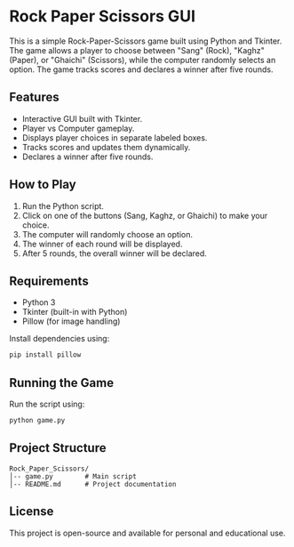 # Rock Paper Scissors GUI

This is a simple Rock-Paper-Scissors game built using Python and Tkinter. The game allows a player to choose between "Sang" (Rock), "Kaghz" (Paper), or "Ghaichi" (Scissors), while the computer randomly selects an option. The game tracks scores and declares a winner after five rounds.

## Features

- Interactive GUI built with Tkinter.
- Player vs Computer gameplay.
- Displays player choices in separate labeled boxes.
- Tracks scores and updates them dynamically.
- Declares a winner after five rounds.

## How to Play

1. Run the Python script.
2. Click on one of the buttons (Sang, Kaghz, or Ghaichi) to make your choice.
3. The computer will randomly choose an option.
4. The winner of each round will be displayed.
5. After 5 rounds, the overall winner will be declared.

## Requirements

- Python 3
- Tkinter (built-in with Python)
- Pillow (for image handling)

Install dependencies using:

```bash
pip install pillow
```

## Running the Game

Run the script using:

```bash
python game.py
```

## Project Structure

```
Rock_Paper_Scissors/
│-- game.py        # Main script
│-- README.md      # Project documentation
```

## License

This project is open-source and available for personal and educational use.

